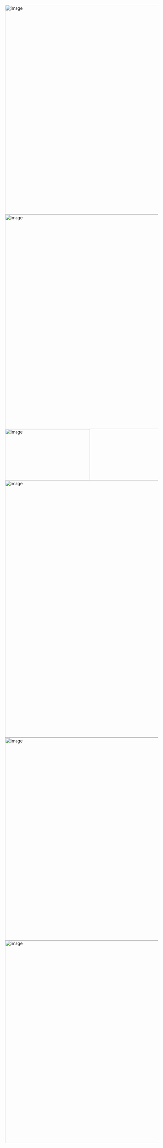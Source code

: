 <img width="748" height="691" alt="image" src="https://github.com/user-attachments/assets/15e306af-0a9f-4a70-8871-96f3c4060114" />
<img width="779" height="708" alt="image" src="https://github.com/user-attachments/assets/e5098bff-f5be-400a-af3a-e958f2fce786" />
<img width="280" height="170" alt="image" src="https://github.com/user-attachments/assets/b4790210-c7dc-45bc-89ca-96180117be68" />
<img width="1280" height="849" alt="image" src="https://github.com/user-attachments/assets/865ec28f-4cc0-4dfe-bf6f-6d6d95859a23" />
<img width="800" height="669" alt="image" src="https://github.com/user-attachments/assets/3d3b388c-8de9-4a84-a564-7300ad52edf4" />
<img width="800" height="669" alt="image" src="https://github.com/user-attachments/assets/a1158640-c5dc-4259-a7ff-6c7a20fa52b5" />


